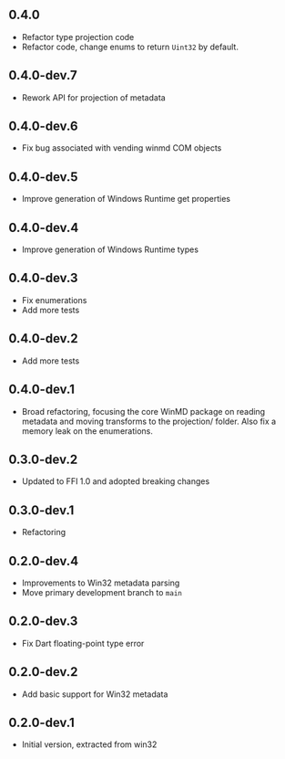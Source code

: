 ## 0.4.0

- Refactor type projection code
- Refactor code, change enums to return `Uint32` by default.

## 0.4.0-dev.7

- Rework API for projection of metadata

## 0.4.0-dev.6

- Fix bug associated with vending winmd COM objects

## 0.4.0-dev.5

- Improve generation of Windows Runtime get properties

## 0.4.0-dev.4

- Improve generation of Windows Runtime types

## 0.4.0-dev.3

- Fix enumerations
- Add more tests

## 0.4.0-dev.2

- Add more tests

## 0.4.0-dev.1

- Broad refactoring, focusing the core WinMD package on reading metadata and
  moving transforms to the projection/ folder. Also fix a memory leak on the
  enumerations.

## 0.3.0-dev.2

- Updated to FFI 1.0 and adopted breaking changes

## 0.3.0-dev.1

- Refactoring

## 0.2.0-dev.4

- Improvements to Win32 metadata parsing
- Move primary development branch to `main`

## 0.2.0-dev.3

- Fix Dart floating-point type error

## 0.2.0-dev.2

- Add basic support for Win32 metadata

## 0.2.0-dev.1

- Initial version, extracted from win32
